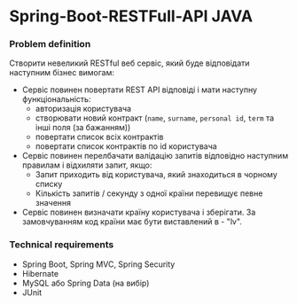# Spring-Boot-RESTFull-API JAVA

### Problem definition
Створити невеликий RESTful веб сервіс, який буде відповідати наступним бізнес вимогам:

- Сервіс повинен повертати REST API відповіді і мати наступну функціональність:
  - авторизація користувача
  - створювати новий контракт (`name`, `surname`, `personal id`, `term` та інші поля (за бажанням))
  - повертати список всіх контрактів
  - повертати список контрактів по id користувача
- Сервіс повинен перелбачати валідацію запитів відповідно наступним правилам і відхиляти запит, якщо:
  - Запит приходить від користувача, який знаходиться в чорному списку
  - Кількість запитів / секунду з одної країни перевищує певне значення
- Сервіс повинен визначати країну користувача і зберігати. За замовчуванням код країни має бути виставлений в - "lv".

### Technical requirements
- Spring Boot, Spring MVC, Spring Security
- Hibernate
- MySQL або Spring Data (на вибір)
- JUnit
